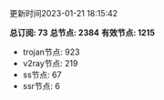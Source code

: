 更新时间2023-01-21 18:15:42

**总订阅: 73**
**总节点: 2384**
**有效节点: 1215**
- trojan节点: 923
- v2ray节点: 219
- ss节点: 67
- ssr节点: 6
